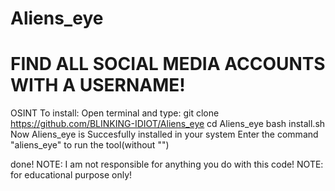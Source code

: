 # Aliens_eye
# FIND ALL SOCIAL MEDIA ACCOUNTS WITH A USERNAME!
OSINT
To install:
Open terminal and type:
  git clone https://github.com/BLINKING-IDIOT/Aliens_eye
  cd Aliens_eye
  bash install.sh
Now Aliens_eye is Succesfully installed in your system
Enter the command "aliens_eye" to run the tool(without "")

done!
NOTE: I am not responsible for anything you do with this code!
NOTE: for educational purpose only!
